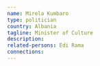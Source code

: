 ```yaml
---
name: Mirela Kumbaro
type: politician
country: Albania
tagline: Minister of Culture
description:
related-persons: Edi Rama
connections:
---
```

